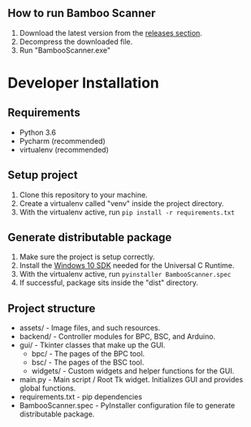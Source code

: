 ## How to run Bamboo Scanner
1. Download the latest version from the [releases section](https://github.com/BambooAGM/bamboo-scanner/releases).
2. Decompress the downloaded file.
3. Run "BambooScanner.exe"

# Developer Installation

## Requirements
* Python 3.6
* Pycharm (recommended)
* virtualenv (recommended)

## Setup project
1. Clone this repository to your machine.
2. Create a virtualenv called "venv" inside the project directory.
3. With the virtualenv active, run `pip install -r requirements.txt`

## Generate distributable package
1. Make sure the project is setup correctly.
2. Install the [Windows 10 SDK](https://developer.microsoft.com/en-us/windows/downloads/windows-10-sdk) needed for the Universal C Runtime.
3. With the virtualenv active, run `pyinstaller BambooScanner.spec`
4. If successful, package sits inside the "dist" directory.

## Project structure
* assets/ - Image files, and such resources.
* backend/ - Controller modules for BPC, BSC, and Arduino.
* gui/ - Tkinter classes that make up the GUI.
    * bpc/ - The pages of the BPC tool.
    * bsc/ - The pages of the BSC tool.
    * widgets/ - Custom widgets and helper functions for the GUI.
* main.py - Main script / Root Tk widget. Initializes GUI and provides global functions.
* requirements.txt - pip dependencies
* BambooScanner.spec - PyInstaller configuration file to generate distributable package.